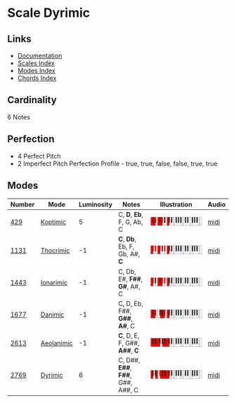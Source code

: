 # Scale Dyrimic

## Links

- [Documentation](README.md)
- [Scales Index](Scales.md)
- [Modes Index](Modes.md)
- [Chords Index](Chords.md)

## Cardinality

6 Notes

## Perfection

- 4 Perfect Pitch
- 2 Imperfect Pitch
Perfection Profile - true, true, false, false, true, true

## Modes

| Number | Mode | Luminosity | Notes | Illustration | Audio |
|--------|------|------------|-------|--------------|-------|
| [429](https://ianring.com/musictheory/scales/429) | [Koptimic](ModeKoptimic.md) | 5 | C, **D**, **Eb**, F, G, Ab, C | ![CNaturalKoptimic](ModeCNaturalKoptimic.png) | [midi](https://github.com/edipermadi/music/blob/main/docs/ModeCNaturalKoptimic.mid?raw=true) | 
| [1131](https://ianring.com/musictheory/scales/1131) | [Thocrimic](ModeThocrimic.md) | -1 | **C**, **Db**, Eb, F, Gb, A#, **C** | ![CNaturalThocrimic](ModeCNaturalThocrimic.png) | [midi](https://github.com/edipermadi/music/blob/main/docs/ModeCNaturalThocrimic.mid?raw=true) | 
| [1443](https://ianring.com/musictheory/scales/1443) | [Ionarimic](ModeIonarimic.md) | -1 | C, Db, E#, **F##**, **G#**, A#, C | ![CNaturalIonarimic](ModeCNaturalIonarimic.png) | [midi](https://github.com/edipermadi/music/blob/main/docs/ModeCNaturalIonarimic.mid?raw=true) | 
| [1677](https://ianring.com/musictheory/scales/1677) | [Danimic](ModeDanimic.md) | -1 | C, D, Eb, F##, **G##**, **A#**, C | ![CNaturalDanimic](ModeCNaturalDanimic.png) | [midi](https://github.com/edipermadi/music/blob/main/docs/ModeCNaturalDanimic.mid?raw=true) | 
| [2613](https://ianring.com/musictheory/scales/2613) | [Aeolanimic](ModeAeolanimic.md) | -1 | **C**, D, E, F, G##, **A##**, **C** | ![CNaturalAeolanimic](ModeCNaturalAeolanimic.png) | [midi](https://github.com/edipermadi/music/blob/main/docs/ModeCNaturalAeolanimic.mid?raw=true) | 
| [2769](https://ianring.com/musictheory/scales/2769) | [Dyrimic](ModeDyrimic.md) | 6 | C, D##, **E##**, **F##**, G##, A##, C | ![CNaturalDyrimic](ModeCNaturalDyrimic.png) | [midi](https://github.com/edipermadi/music/blob/main/docs/ModeCNaturalDyrimic.mid?raw=true) | 
